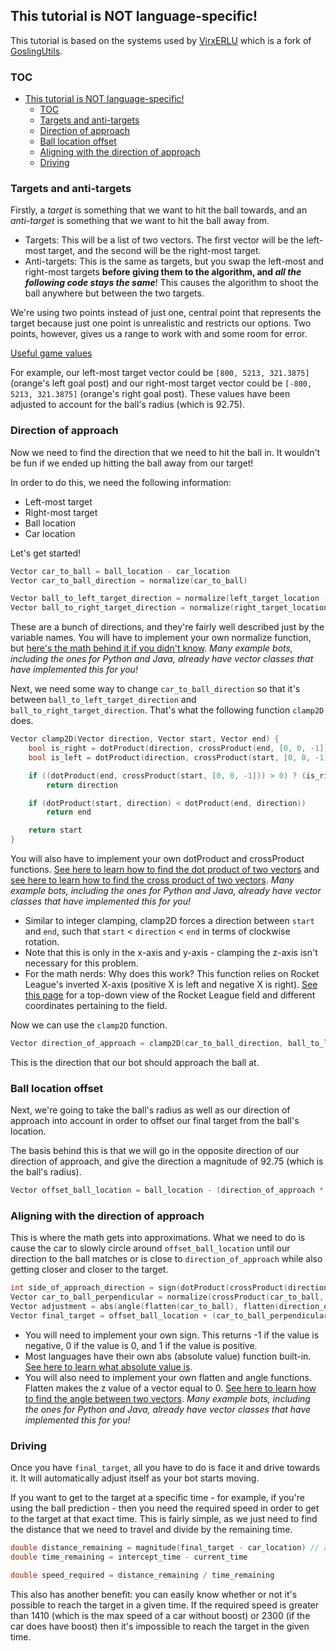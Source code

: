 ## This tutorial is NOT language-specific!

This tutorial is based on the systems used by [VirxERLU](https://github.com/VirxEC/VirxERLU) which is a fork of [GoslingUtils](https://github.com/ddthj/GoslingUtils).

### TOC

- [This tutorial is NOT language-specific!](#this-tutorial-is-not-language-specific)
  - [TOC](#toc)
  - [Targets and anti-targets](#targets-and-anti-targets)
  - [Direction of approach](#direction-of-approach)
  - [Ball location offset](#ball-location-offset)
  - [Aligning with the direction of approach](#aligning-with-the-direction-of-approach)
  - [Driving](#driving)

### Targets and anti-targets

Firstly, a *target* is something that we want to hit the ball towards, and an *anti-target* is something that we want to hit the ball away from.

* Targets: This will be a list of two vectors. The first vector will be the left-most target, and the second will be the right-most target.
* Anti-targets: This is the same as targets, but you swap the left-most and right-most targets **before giving them to the algorithm, and *all the following code stays the same***! This causes the algorithm to shoot the ball anywhere but between the two targets.

We're using two points instead of just one, central point that represents the target because just one point is unrealistic and restricts our options. Two points, however, gives us a range to work with and some room for error.

[Useful game values](/useful-game-values)

For example, our left-most target vector could be `[800, 5213, 321.3875]` (orange's left goal post) and our right-most target vector could be `[-800, 5213, 321.3875]` (orange's right goal post). These values have been adjusted to account for the ball's radius (which is 92.75).

### Direction of approach

Now we need to find the direction that we need to hit the ball in. It wouldn't be fun if we ended up hitting the ball away from our target!

In order to do this, we need the following information:
* Left-most target
* Right-most target
* Ball location
* Car location

Let's get started!

```c
Vector car_to_ball = ball_location - car_location
Vector car_to_ball_direction = normalize(car_to_ball)

Vector ball_to_left_target_direction = normalize(left_target_location - ball_location)
Vector ball_to_right_target_direction = normalize(right_target_location - ball_location)
```

These are a bunch of directions, and they're fairly well described just by the variable names. You will have to implement your own normalize function, but [here's the math behind it if you didn't know](http://www.fundza.com/vectors/normalize/). *Many example bots, including the ones for Python and Java, already have vector classes that have implemented this for you!*

Next, we need some way to change `car_to_ball_direction` so that it's between `ball_to_left_target_direction` and `ball_to_right_target_direction`. That's what the following function `clamp2D` does.

```c
Vector clamp2D(Vector direction, Vector start, Vector end) {
    bool is_right = dotProduct(direction, crossProduct(end, [0, 0, -1])) < 0
    bool is_left = dotProduct(direction, crossProduct(start, [0, 0, -1])) > 0

    if ((dotProduct(end, crossProduct(start, [0, 0, -1])) > 0) ? (is_right && is_left) : (is_right || is_left))
        return direction

    if (dotProduct(start, direction) < dotProduct(end, direction))
        return end

    return start
}
```

You will also have to implement your own dotProduct and crossProduct functions. [See here to learn how to find the dot product of two vectors](https://www.mathsisfun.com/algebra/vectors-dot-product.html) and [see here to learn how to find the cross product of two vectors](https://www.mathsisfun.com/algebra/vectors-cross-product.html). *Many example bots, including the ones for Python and Java, already have vector classes that have implemented this for you!*

* Similar to integer clamping, clamp2D forces a direction between `start` and `end`, such that `start` < `direction` < `end` in terms of clockwise rotation.
* Note that this is only in the x-axis and y-axis - clamping the z-axis isn't necessary for this problem.
* For the math nerds: Why does this work? This function relies on Rocket League's inverted X-axis (positive X is left and negative X is right). [See this page](/useful-game-values#basic-dimensions) for a top-down view of the Rocket League field and different coordinates pertaining to the field.

Now we can use the `clamp2D` function.

```c
Vector direction_of_approach = clamp2D(car_to_ball_direction, ball_to_left_target_direction, ball_to_right_target_direction)
```

This is the direction that our bot should approach the ball at.

### Ball location offset

Next, we're going to take the ball's radius as well as our direction of approach into account in order to offset our final target from the ball's location.

The basis behind this is that we will go in the opposite direction of our direction of approach, and give the direction a magnitude of 92.75 (which is the ball's radius).

```c
Vector offset_ball_location = ball_location - (direction_of_approach * 92.75)
```

### Aligning with the direction of approach

This is where the math gets into approximations. What we need to do is cause the car to slowly circle around `offset_ball_location` until our direction to the ball matches or is close to `direction_of_approach` while also getting closer and closer to the target.

```c
int side_of_approach_direction = sign(dotProduct(crossProduct(direction_of_approach, [0, 0, 1]), ball_location - car_location))
Vector car_to_ball_perpendicular = normalize(crossProduct(car_to_ball, [0, 0, side_of_approach_direction]))
Vector adjustment = abs(angle(flatten(car_to_ball), flatten(direction_of_approach))) * 2560
Vector final_target = offset_ball_location + (car_to_ball_perpendicular * adjustment)
```

* You will need to implement your own sign. This returns -1 if the value is negative, 0 if the value is 0, and 1 if the value is positive.
* Most languages have their own abs (absolute value) function built-in. [See here to learn what absolute value is](https://www.mathsisfun.com/numbers/absolute-value.html).
* You will also need to implement your own flatten and angle functions. Flatten makes the z value of a vector equal to 0. [See here to learn how to find the angle between two vectors](https://onlinemschool.com/math/library/vector/angl/). *Many example bots, including the ones for Python and Java, already have vector classes that have implemented this for you!*

### Driving

Once you have `final_target`, all you have to do is face it and drive towards it. It will automatically adjust itself as your bot starts moving.

If you want to get to the target at a specific time - for example, if you're using the ball prediction - then you need the required speed in order to get to the target at that exact time. This is fairly simple, as we just need to find the distance that we need to travel and divide by the remaining time.

```c
double distance_remaining = magnitude(final_target - car_location) // an ESTIMATION of how far we need to drive - this might be spot-on or fairly far off
double time_remaining = intercept_time - current_time

double speed_required = distance_remaining / time_remaining
```

This also has another benefit: you can easily know whether or not it's possible to reach the target in a given time. If the required speed is greater than 1410 (which is the max speed of a car without boost) or 2300 (if the car does have boost) then it's impossible to reach the target in the given time.